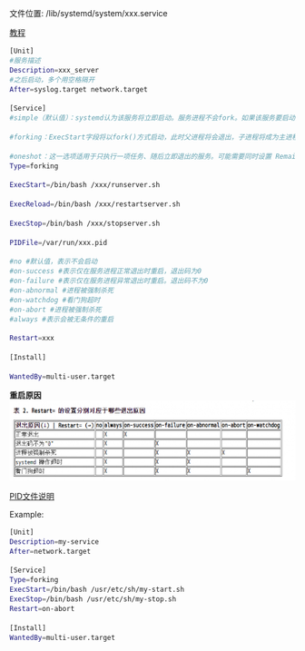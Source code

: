 文件位置:
/lib/systemd/system/xxx.service

[教程](https://mp.weixin.qq.com/s/pm7M79kN4eud-K3foBPRZw)

```bash
[Unit]
#服务描述
Description=xxx_server
#之后启动，多个用空格隔开
After=syslog.target network.target

[Service]
#simple（默认值）：systemd认为该服务将立即启动。服务进程不会fork。如果该服务要启动其他服务，不要使用此类型启动，除非该服务是socket激活型。

#forking：ExecStart字段将以fork()方式启动，此时父进程将会退出，子进程将成为主进程。

#oneshot：这一选项适用于只执行一项任务、随后立即退出的服务。可能需要同时设置 RemainAfterExit=yes 使得 systemd 在服务进程退出之后仍然认为服务处于激活状态。
Type=forking

ExecStart=/bin/bash /xxx/runserver.sh

ExecReload=/bin/bash /xxx/restartserver.sh

ExecStop=/bin/bash /xxx/stopserver.sh

PIDFile=/var/run/xxx.pid

#no #默认值，表示不会启动
#on-success #表示仅在服务进程正常退出时重启，退出码为0
#on-failure #表示仅在服务进程异常退出时重启。退出码不为0
#on-abnormal #进程被强制杀死
#on-watchdog #看门狗超时
#on-abort #进程被强制杀死
#always #表示会被无条件的重启

Restart=xxx

[Install]

WantedBy=multi-user.target
```

__重启原因__  
![重启原因](static/cqyy.png)

[PID文件说明](https://segmentfault.com/a/1190000019036070)

Example:
```bash
[Unit]
Description=my-service
After=network.target

[Service]
Type=forking
ExecStart=/bin/bash /usr/etc/sh/my-start.sh
ExecStop=/bin/bash /usr/etc/sh/my-stop.sh
Restart=on-abort

[Install]
WantedBy=multi-user.target
```

